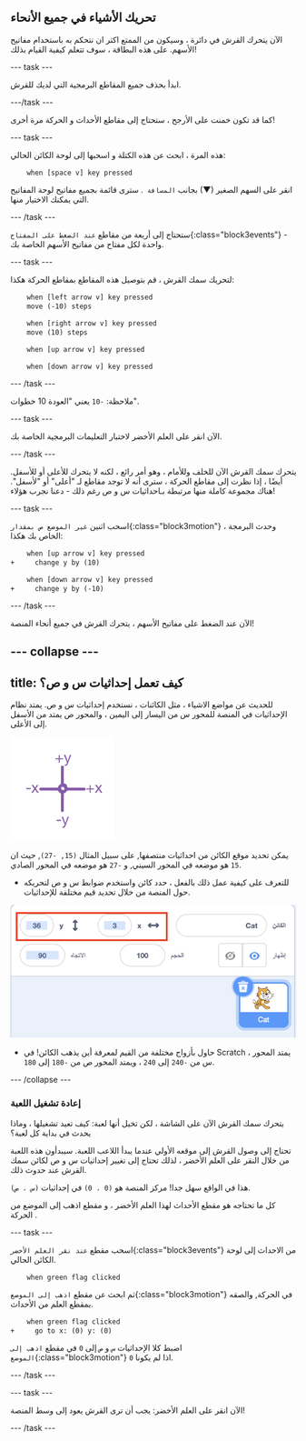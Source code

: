## تحريك الأشياء في جميع الأنحاء

الآن يتحرك القرش في دائرة ، وسيكون من الممتع اكثر ان نتحكم به باستخدام مفاتيح الأسهم. على هذه البطاقة ، سوف تتعلم كيفية القيام بذلك!

--- task ---

ابدأ بحذف جميع المقاطع البرمجية التي لديك للقرش.

---/task ---

كما قد تكون خمنت على الأرجح ، ستحتاج إلى مقاطع الأحداث و الحركة مرة أخرى!

--- task ---

هذه المرة ، ابحث عن هذه الكتلة و اسحبها إلى لوحة الكائن الحالي:

```blocks3
    when [space v] key pressed
```

انقر على السهم الصغير (▼) بجانب `المسافة `. سترى قائمة بجميع مفاتيح لوحة المفاتيح التي يمكنك الاختيار منها.

--- /task ---

ستحتاج إلى أربعة من مقاطع ` عند الضغط على المفتاح `{:class="block3events"} - واحدة لكل مفتاح من مفاتيح الأسهم الخاصة بك.

--- task ---

لتحريك سمك القرش ، قم بتوصيل هذه المقاطع بمقاطع الحركة هكذا:

```blocks3
    when [left arrow v] key pressed
    move (-10) steps
```

```blocks3
    when [right arrow v] key pressed
    move (10) steps
```

```blocks3
    when [up arrow v] key pressed
```

```blocks3
    when [down arrow v] key pressed
```

--- /task ---

 ملاحظة: ` -10 ` يعني "العودة 10 خطوات".

--- task ---

الآن انقر على العلم الأخضر لاختبار التعليمات البرمجية الخاصة بك.

--- /task ---

يتحرك سمك القرش الآن للخلف وللأمام ، وهو أمر رائع ، لكنه لا يتحرك للأعلى أو للأسفل. أيضًا ، إذا نظرت إلى مقاطع  الحركة  ، سترى أنه لا توجد مقاطع لـ "أعلى" أو "لأسفل". هناك مجموعة كاملة منها مرتبطة بـاحداثيات  س  و  ص  رغم ذلك - دعنا نجرب هؤلاء!

--- task ---

اسحب اثنين `غير الموضع ص بمقدار`{:class="block3motion"} ، وحدث البرمجة الخاص بك هكذا:

```blocks3
    when [up arrow v] key pressed
+     change y by (10)
```

```blocks3
    when [down arrow v] key pressed
+     change y by (-10)
```

--- /task ---

الآن عند الضغط على مفاتيح الأسهم ، يتحرك القرش في جميع أنحاء المنصة!

--- collapse ---
---
title: كيف تعمل إحداثيات س و ص؟
---

للحديث عن مواضع الاشياء ، مثل الكائنات ، نستخدم إحداثيات س و ص. يمتد نظام الإحداثيات في المنصة للمحور س  من اليسار إلى اليمين ، والمحور  ص يمتد من الأسفل إلى الأعلى.

![](images/moving3.png)

يمكن تحديد موقع الكائن من احداثيات منتصفها, على سبيل المثال `(15, -27)`, حيث ان `15` هو موضعه في المحور السيني, و `-27` هو موضعه في المحور الصادي.

+ للتعرف على كيفية عمل ذلك بالفعل ، حدد كائن واستخدم ضوابط س و ص لتحريكه حول المنصة من خلال تحديد قيم مختلفة للإحداثيات.

![](images/xycoords.png)

+ حاول بأزواج مختلفة من القيم لمعرفة أين يذهب الكائن! في Scratch ، يمتد المحور س من ` -240 ` إلى ` 240 ` ، ويمتد المحور ص من ` -180 ` إلى ` 180 `.

--- /collapse ---

### إعادة تشغيل اللعبة

يتحرك سمك القرش الآن على الشاشة ، لكن تخيل أنها لعبة: كيف تعيد تشغيلها ، وماذا يحدث في بداية كل لعبة؟

تحتاج إلى وصول القرش إلى موقعه الأولي عندما يبدأ اللاعب اللعبة. سيبدأون هذه اللعبة من خلال النقر على العلم الأخضر ، لذلك تحتاج إلى تغيير إحداثيات س و ص لكائن سمك القرش عند حدوث ذلك.

هذا في الواقع سهل جدا! مركز المنصة هو ` (0 ، 0) ` في إحداثيات `(س ، ص)`.

كل ما تحتاجه هو مقطع الأحداث لهذا العلم الأخضر ، و مقطع اذهب إلى الموضع من  الحركة .

--- task ---

اسحب مقطع `عند نقر العلم الأخضر`{:class="block3events"} من الاحداث إلى لوحة الكائن الحالي.

```blocks3
    when green flag clicked
```

ثم ابحث عن مقطع `اذهب إلى الموضع`{:class="block3motion"} في الحركة, والصقه بمقطع العلم من الأحداث.

```blocks3
    when green flag clicked
+     go to x: (0) y: (0)
```

اضبط كلا الإحداثيات `س` و `ص` إلى `0` في مقطع `اذهب إلى الموضع`{:class="block3motion"} اذا لم يكونا `0`.

--- /task ---

--- task ---

الآن انقر على العلم الأخضر: يجب أن ترى القرش يعود إلى وسط المنصة!

--- /task ---